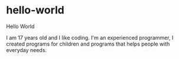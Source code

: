 # hello-world
Hello World

I am 17 years old and I like coding. I'm an experienced programmer, I created programs for children and programs that helps people with everyday needs.
